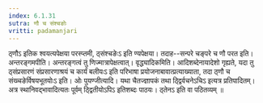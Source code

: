 ```yaml
---
index: 6.1.31
sutra: णौ च संश्चङोः
vritti: padamanjari
---
```


 ठ्णौऽ इतिक श्वयत्यपेक्षया परस्प्तमी, ठ्संश्चङेःऽ इति ण्यपेक्षया। तदाह--सन्परे चङ्परे च णौ परत इति। अन्तरङ्गमपीति। अन्तरङ्गत्वं तु णिज्मात्रापेक्षत्वात्। वृद्ध्यादिकमिति। आदिशब्देनायादेशो गृह्यते, यदा तु ठ्संप्रसारणं संप्रसारणाश्रयं च कार्यं बलीयःऽ इति परिभाषा प्रयोजनाबावात्प्रत्याख्याता, तदा ठ्णौ च संख्चङेर्विषयभूतयोःऽ इति। ओः पुयण्जीत्यादि। यथा चैतज्ज्ञापकं तथा ठ्द्विर्वचनेऽचिऽ इत्यत्र प्रतिपादितम्। अत्र स्थानिवद्भावादित्यतः पूर्वम् ठ्द्वितीयोऽपिऽ इतिशब्दः पाठयः। ठ्तेनऽ इति वा पठितव्यम् ॥